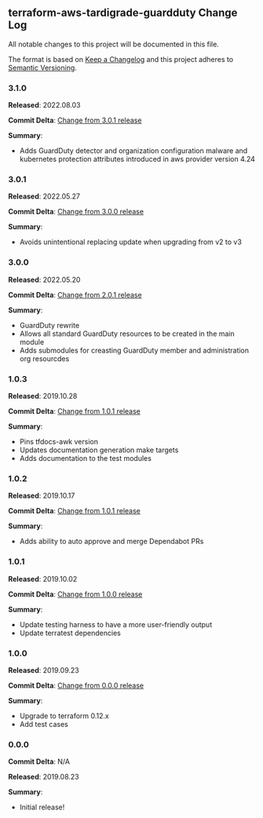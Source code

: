 ## terraform-aws-tardigrade-guardduty Change Log

All notable changes to this project will be documented in this file.

The format is based on [Keep a Changelog](http://keepachangelog.com/) and this project adheres to [Semantic Versioning](http://semver.org/).

### 3.1.0

**Released**: 2022.08.03

**Commit Delta**: [Change from 3.0.1 release](https://github.com/plus3it/terraform-aws-tardigrade-guardduty/compare/3.0.1...3.1.0)

**Summary**:

*   Adds GuardDuty detector and organization configuration malware and kubernetes protection attributes introduced in aws provider version 4.24

### 3.0.1

**Released**: 2022.05.27

**Commit Delta**: [Change from 3.0.0 release](https://github.com/plus3it/terraform-aws-tardigrade-guardduty/compare/3.0.0...3.0.1)

**Summary**:

*   Avoids unintentional replacing update when upgrading from v2 to v3

### 3.0.0

**Released**: 2022.05.20

**Commit Delta**: [Change from 2.0.1 release](https://github.com/plus3it/terraform-aws-tardigrade-guardduty/compare/2.0.1...3.0.0)

**Summary**:

*   GuardDuty rewrite
*   Allows all standard GuardDuty resources to be created in the main module
*   Adds submodules for creasting GuardDuty member and administration org resourcdes

### 1.0.3

**Released**: 2019.10.28

**Commit Delta**: [Change from 1.0.1 release](https://github.com/plus3it/terraform-aws-tardigrade-guardduty/compare/1.0.2...1.0.3)

**Summary**:

*   Pins tfdocs-awk version
*   Updates documentation generation make targets
*   Adds documentation to the test modules

### 1.0.2

**Released**: 2019.10.17

**Commit Delta**: [Change from 1.0.1 release](https://github.com/plus3it/terraform-aws-tardigrade-guardduty/compare/1.0.1...1.0.2)

**Summary**:

*   Adds ability to auto approve and merge Dependabot PRs

### 1.0.1

**Released**: 2019.10.02

**Commit Delta**: [Change from 1.0.0 release](https://github.com/plus3it/terraform-aws-tardigrade-guardduty/compare/1.0.0...1.0.1)

**Summary**:

*   Update testing harness to have a more user-friendly output
*   Update terratest dependencies

### 1.0.0

**Released**: 2019.09.23

**Commit Delta**: [Change from 0.0.0 release](https://github.com/plus3it/terraform-aws-tardigrade-guardduty/compare/0.0.0...1.0.0)

**Summary**:

*   Upgrade to terraform 0.12.x
*   Add test cases

### 0.0.0

**Commit Delta**: N/A

**Released**: 2019.08.23

**Summary**:

*   Initial release!
